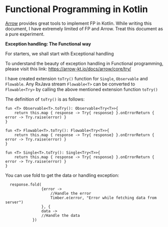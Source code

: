 # Functional Programming in Kotlin

[Arrow](https://arrow-kt.io/) provides great tools to implement FP in Kotlin. While writing this document, I have extremely limited of FP and Arrow. Treat this document as a pure experiment.

**Exception handling: The Functional way**

For starters, we shall start with Exceptional handling

To understand the beauty of exception handling in Functional programming, please visit this link: https://arrow-kt.io/docs/arrow/core/try/

I have created extension ```toTry()``` function for ```Single```, ```Observable``` and ```Flowable```. Any RxJava stream ```Flowable<T>``` can be converted to ```Flowable<Try>``` by calling the above mentioned extension function ```toTry()```

The definition of ```toTry()``` is as follows:

```
fun <T> Observable<T>.toTry(): Observable<Try<T>>{
    return this.map { response -> Try{ response} }.onErrorReturn { error -> Try.raise(error) }
}

fun <T> Flowable<T>.toTry(): Flowable<Try<T>>{
    return this.map { response -> Try{ response} }.onErrorReturn { error -> Try.raise(error) }
}

fun <T> Single<T>.toTry(): Single<Try<T>>{
    return this.map { response -> Try{ response} }.onErrorReturn { error -> Try.raise(error) }
}
```

You can use fold to get the data or handling exception:

      response.fold(
                    {error ->
                        //Handle the error
                        Timber.e(error, "Error while fetching data from server")
                    }, {
                    data ->
                    //Handle the data
                })

